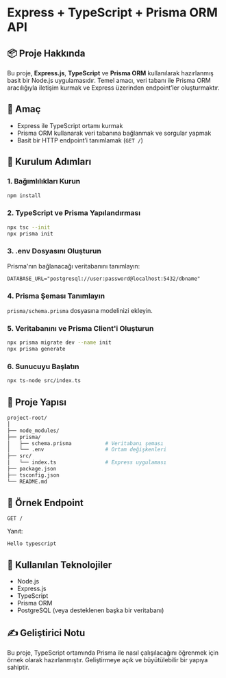 # Express + TypeScript + Prisma ORM API

## 📦 Proje Hakkında

Bu proje, **Express.js**, **TypeScript** ve **Prisma ORM** kullanılarak hazırlanmış basit bir Node.js uygulamasıdır. Temel amacı, veri tabanı ile Prisma ORM aracılığıyla iletişim kurmak ve Express üzerinden endpoint’ler oluşturmaktır.

## 🎯 Amaç

- Express ile TypeScript ortamı kurmak
- Prisma ORM kullanarak veri tabanına bağlanmak ve sorgular yapmak
- Basit bir HTTP endpoint’i tanımlamak (`GET /`)

## 🔧 Kurulum Adımları

### 1. Bağımlılıkları Kurun

```bash
npm install
```

### 2. TypeScript ve Prisma Yapılandırması

```bash
npx tsc --init
npx prisma init
```

### 3. .env Dosyasını Oluşturun

Prisma'nın bağlanacağı veritabanını tanımlayın:

```
DATABASE_URL="postgresql://user:password@localhost:5432/dbname"
```

### 4. Prisma Şeması Tanımlayın

`prisma/schema.prisma` dosyasına modelinizi ekleyin.

### 5. Veritabanını ve Prisma Client'i Oluşturun

```bash
npx prisma migrate dev --name init
npx prisma generate
```

### 6. Sunucuyu Başlatın

```bash
npx ts-node src/index.ts
```

## 📁 Proje Yapısı

```bash
project-root/
│
├── node_modules/
├── prisma/
│   ├── schema.prisma           # Veritabanı şeması
│   └── .env                    # Ortam değişkenleri
├── src/
│   └── index.ts                # Express uygulaması
├── package.json
├── tsconfig.json
└── README.md
```

## 🚀 Örnek Endpoint

```http
GET /
```
Yanıt:
```
Hello typescript
```

## 🧠 Kullanılan Teknolojiler

- Node.js
- Express.js
- TypeScript
- Prisma ORM
- PostgreSQL (veya desteklenen başka bir veritabanı)

## ✍️ Geliştirici Notu

Bu proje, TypeScript ortamında Prisma ile nasıl çalışılacağını öğrenmek için örnek olarak hazırlanmıştır. Geliştirmeye açık ve büyütülebilir bir yapıya sahiptir.
